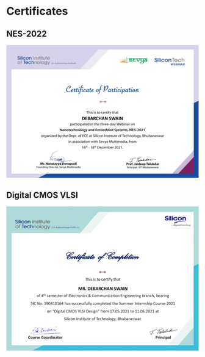# Certificates

## NES-2022
<p id="NES_2022" align="center">
  <img src="/photos/NES_2021.jpg">
</p>

## Digital CMOS VLSI
<p id="CMOS_vlsi" align="center">
  <img src="/photos/Digital_CMOS_VLSI.jpg">
</p>
